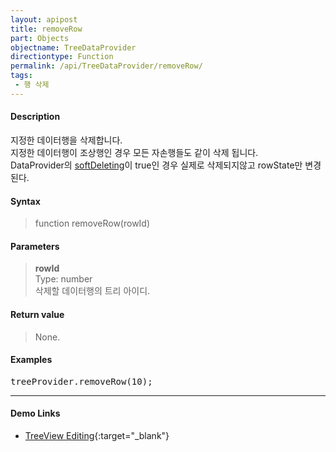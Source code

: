 ```yaml
---
layout: apipost
title: removeRow
part: Objects
objectname: TreeDataProvider
directiontype: Function
permalink: /api/TreeDataProvider/removeRow/
tags:
 - 행 삭제
---
```



#### Description

 지정한 데이터행을 삭제합니다.   
 지정한 데이터행이 조상행인 경우 모든 자손행들도 같이 삭제 됩니다.  
 DataProvider의 [softDeleting](/api/types/DataProviderOptions/)이 true인 경우 실제로 삭제되지않고 rowState만 변경된다.   

#### Syntax

> function removeRow(rowId)   

#### Parameters

> **rowId**   
> Type: number   
> 삭제할 데이터행의 트리 아이디.   

#### Return value

> None.   

#### Examples 

<pre class="prettyprint">
treeProvider.removeRow(10);
</pre>

---

#### Demo Links

* [TreeView Editing](http://demo.realgrid.net/Demo/TreeEditing){:target="_blank"}   